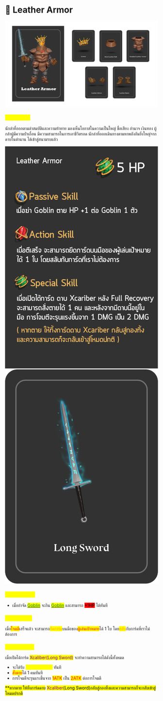 # 🐻 Leather Armor

![Leather Armor](<../.gitbook/assets/Leather Armor.png>)

### <mark style="color:yellow;">ข้อมูลชุดเกราะ</mark>

นักล่าที่ออกตามล่าสมบัติและความท้าทาย มองเห็นโอกาสในความเป็นใหญ่ ชื่อเสียง อำนาจ เงินทอง ผู้กล้าผู้มีความป่าเถื่อน มีความสามารถในการเอาชีวิตรอด นักล่าที่ออกเดินทางตามหาพลังอันยิ่งใหญ่จากดาบในตำนาน ได้เข้าสู่สนามรบแล้ว

![Leather Armor Skill](<../.gitbook/assets/B (6).png>) ![Long Sword](<../.gitbook/assets/สำเนาของ long-sword.png>)

### <mark style="color:yellow;">Passive Skill</mark>

* เมื่อกำจัด [<mark style="color:green;">Goblin</mark>](../event-card.md#goblin) จะกิน [<mark style="color:green;">Goblin</mark>](../event-card.md#goblin) และสามารถ <mark style="background-color:red;">+1HP</mark> ได้ทันที

### <mark style="color:yellow;">Action Skill</mark>

เมื่อ<mark style="color:red;">โจมตี</mark>เสร็จแล้ว จะสามารถ<mark style="color:orange;">ยึดการ์ด</mark>บนมือของ<mark style="color:red;">ผู้เล่นเป้าหมาย</mark>ได้ 1 ใบ โดย<mark style="color:orange;">สลับ</mark>กับการ์ดที่เราไม่ต้องการ

### <mark style="color:yellow;">Special Skill</mark>

เมื่อเปิดได้การ์ด <mark style="color:purple;">Xcaliber(Long Sword)</mark> จะทำความสามารถได้ดังนี้ทั้งหมด

* จะได้รับ <mark style="color:yellow;">Full Recovery</mark> ทันที
* <mark style="color:red;">สั่งตาย</mark>ได้ 1 คนทันที
* การโจมตีจะรุนแรงขึ้นจาก <mark style="color:red;">1ATK</mark> เป็น <mark style="color:red;">2ATK</mark> ต่อการโจมตี

<mark style="background-color:yellow;">\*\*หากตาย ให้ทิ้งการ์ดดาบ</mark> <mark style="color:purple;background-color:yellow;">Xcaliber</mark><mark style="color:purple;"><mark style="background-color:yellow;">(Long Sword)กลับสู่กองทิ้งและความสามารถก็จะกลับเข้าสู่โหมดปรกติ<mark style="background-color:yellow;"></mark>
